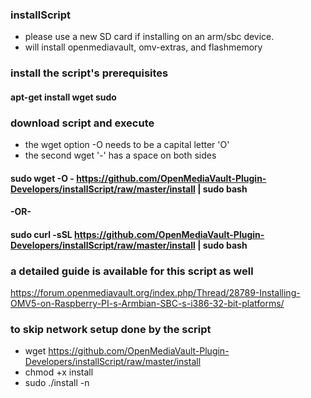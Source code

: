 ### installScript
- please use a new SD card if installing on an arm/sbc device.
- will install openmediavault, omv-extras, and flashmemory

### install the script's prerequisites
#### apt-get install wget sudo

### download script and execute
- the wget option -O needs to be a capital letter 'O'
- the second wget '-' has a space on both sides
#### sudo wget -O - https://github.com/OpenMediaVault-Plugin-Developers/installScript/raw/master/install | sudo bash
#### -OR-
#### sudo curl -sSL https://github.com/OpenMediaVault-Plugin-Developers/installScript/raw/master/install | sudo bash

### a detailed guide is available for this script as well
https://forum.openmediavault.org/index.php/Thread/28789-Installing-OMV5-on-Raspberry-PI-s-Armbian-SBC-s-i386-32-bit-platforms/


### to skip network setup done by the script
- wget https://github.com/OpenMediaVault-Plugin-Developers/installScript/raw/master/install
- chmod +x install
- sudo ./install -n
